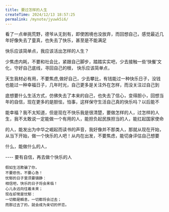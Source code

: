 ```yaml
---
title: 要过怎样的人生
createTime: 2024/12/13 18:57:25
permalink: /mynote/jyuwk5i6/
---
```


看了一点单挑荒野，德爷从无到有，即使困境也没放弃，而回想自己，感觉最近几年好像失去了童真，也失去了快乐，甚至是不能满足

快乐应该简单点，我应该活出怎样的人生？

少焦虑内耗，不要和社会比，紧跟自己脚步，踏踏实实吧，少去接触一些‘快餐’文化，守好自己底线，寻回自己的根， 快乐应该简单点，

天生我材必有用，不要焦虑,做好自己，少去攀比，有钱能过一种快乐日子，没钱也能过一种幸福日子，几年时光，自己更多是关注外在怎样，而没关注过自己到

底想要什么生活方式，仿佛失去了本来的自己，也失去了信心，变得胆小，回想当年的自信，现在更多的是胆怯，怕事，这样保守生活自己真的快乐吗？以后能不

能幸福？我不太知道，但是现在不快乐我是很清楚，要做怎样的人，过怎样的人生，我不太敢说一定能做一个有用的人，能担负起民族担当的人，能扛起国家使命

的人，能发出为中华之崛起而读书的声音，我好像并不那类人，那就从现在开始，从当下开始，做一个快乐的人吧！从内在出发，不要焦虑，能切身评估自己想要

什么，能做什么的人，

---- 要有自信，再去做个快乐的人

```
假如生活欺骗了你，
不要悲伤，不要心急！
忧郁的日子里须要镇静：
相信吧，快乐的日子将会来临！
心儿永远向往着未来；
现在却常是忧郁：
一切都是瞬息，一切都将会过去；
而那过去了的，就会成为亲切的怀恋。
```

